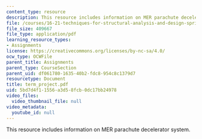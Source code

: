 ```yaml
---
content_type: resource
description: This resource includes information on MER parachute decelerator system.
file: /courses/16-21-techniques-for-structural-analysis-and-design-spring-2005/5bd7d4f11556a3d58fcb0dc17bb24978_term_project.pdf
file_size: 409667
file_type: application/pdf
learning_resource_types:
- Assignments
license: https://creativecommons.org/licenses/by-nc-sa/4.0/
ocw_type: OCWFile
parent_title: Assignments
parent_type: CourseSection
parent_uid: df061780-1635-40b2-fdc8-954c8c1379d7
resourcetype: Document
title: term_project.pdf
uid: 5bd7d4f1-1556-a3d5-8fcb-0dc17bb24978
video_files:
  video_thumbnail_file: null
video_metadata:
  youtube_id: null
---
```

This resource includes information on MER parachute decelerator system.